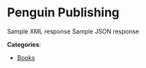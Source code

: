 # Penguin Publishing

Sample XML response Sample JSON response

**Categories**:

- [Books](https://github/apis-list/apis-list#books)



